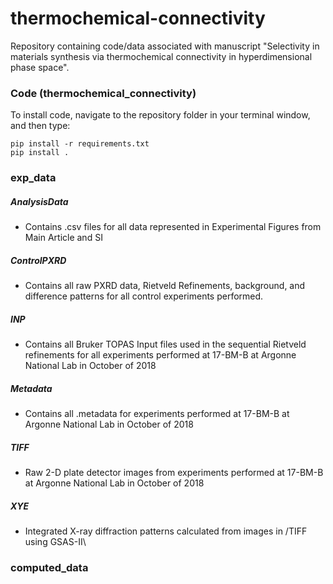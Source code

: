 # thermochemical-connectivity
Repository containing code/data associated with manuscript "Selectivity in materials synthesis via thermochemical connectivity in hyperdimensional phase space".

### Code (thermochemical_connectivity)

To install code, navigate to the repository folder in your terminal window, and then
 type:
 
    pip install -r requirements.txt
    pip install .

### exp_data
##### AnalysisData
- Contains .csv files for all data represented in Experimental Figures from Main Article and SI

##### ControlPXRD
- Contains all raw PXRD data, Rietveld Refinements, background, and difference
 patterns for all control experiments performed.

##### INP
- Contains all Bruker TOPAS Input files used in the sequential Rietveld refinements for all experiments performed at 17-BM-B at Argonne National Lab in October of 2018

##### Metadata
- Contains all .metadata for experiments performed at 17-BM-B at Argonne National Lab in October of 2018

##### TIFF 
- Raw 2-D plate detector images from experiments performed at 17-BM-B at Argonne National Lab in October of 2018

##### XYE
- Integrated X-ray diffraction patterns calculated from images in /TIFF using GSAS-II\


### computed_data
